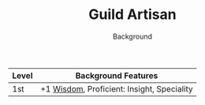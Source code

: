 <header>

# Guild Artisan

<p class="subheading">Background</p>

</header>

| Level             | Background Features    |
| ----------------- | - |
| 1st               | +1 [Wisdom](pages/characters/attributes.md?id=wisdom), Proficient: Insight, Speciality |
